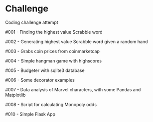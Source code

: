 # Challenge
Coding challenge attempt

#001 - Finding the highest value Scrabble word

#002 - Generating highest value Scrabble word given a random hand

#003 - Grabs coin prices from coinmarketcap 

#004 - Simple hangman game with highscores

#005 - Budgeter with sqlite3 database 

#006 - Some decorator examples

#007 - Data analysis of Marvel characters, with some Pandas and Matplotlib

#008 - Script for calculating Monopoly odds

#010 - Simple Flask App
